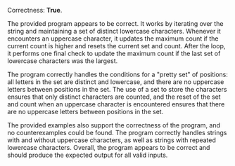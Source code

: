 Correctness: **True**.

The provided program appears to be correct. It works by iterating over the string and maintaining a set of distinct lowercase characters. Whenever it encounters an uppercase character, it updates the maximum count if the current count is higher and resets the current set and count. After the loop, it performs one final check to update the maximum count if the last set of lowercase characters was the largest.

The program correctly handles the conditions for a "pretty set" of positions: all letters in the set are distinct and lowercase, and there are no uppercase letters between positions in the set. The use of a set to store the characters ensures that only distinct characters are counted, and the reset of the set and count when an uppercase character is encountered ensures that there are no uppercase letters between positions in the set.

The provided examples also support the correctness of the program, and no counterexamples could be found. The program correctly handles strings with and without uppercase characters, as well as strings with repeated lowercase characters. Overall, the program appears to be correct and should produce the expected output for all valid inputs.